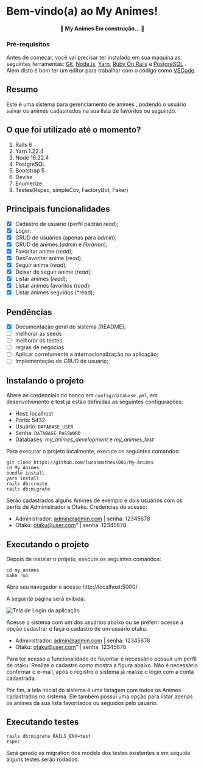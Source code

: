 # Bem-vindo(a) ao My Animes!

<h4 align="center"> 🚧 My Animes Em construção... 🚧 </h4>

### Pré-requisitos 

Antes de começar, você vai precisar ter instalado em sua máquina as seguintes ferramentas: [Git](https://git-scm.com), [Node.js](https://nodejs.org/en/), [Yarn](https://yarnpkg.com/), [Ruby On Rails](https://guides.rubyonrails.org/getting_started.html) e [PostgreSQL](https://www.postgresql.org/) . Além disto é bom ter um editor para trabalhar com o código como [VSCode](https://code.visualstudio.com/).

## Resumo

Este é uma sistema para gerenciamento de animes , podendo o usuário salvar os animes cadastrados na sua lista de favoritos ou seguindo.

## O que foi utilizado até o momento?

 1. Rails 6
 2. Yarn 1.22.4
 3. Node 16.22.4
 4. PostgreSQL
 5. Bootstrap 5
 6. Devise
 7. Enumerize
 8. Testes(Rspec, simpleCov, FactoryBot, Faker)
 
## Principais funcionalidades

 - [x] Cadastro de usuário (perfil padrão *read*);
 - [x] Login;
 - [x] CRUD de usuários (apenas para *admin*);
 - [x] CRUD de animes (*admin* e *librarian*);
 - [x] Favoritar anime (*read*);
 - [x] DesFavoritar anime (*read*);
 - [x] Seguir anime (*read*);
 - [x] Deixar de seguir anime (*read*);
 - [x] Listar animes (*read*);
 - [x] Listar animes favoritos (*read*);
 - [x] Listar animes seguidos (*read);

## Pendências

 - [x] Documentação geral do sistema (README);
 - [ ] melhorar as seeds
 - [ ] melhorar os testes
 - [ ] regras de negócios
 - [ ] Aplicar corretamente a internacionalização na aplicação;
 - [ ] Implementação do CRUD de usuário;

## Instalando o projeto

Altere as credenciais do banco em `config/database.yml`, em desenvolvimento e test já estão definidas as seguintes configurações:

 - Host: localhost
 - Porta: 5432
 - Usuário: `DATABASE_USER`
 - Senha: `DATABASE_PASSWORD`
 - Databases: *my_animes_development* e *my_animes_test*

Para executar o projeto localmente, execute os seguintes comandos:

    git clone https://github.com/lucasmatheus001/My-Animes
    cd My_Animes
    bundle install
    yarn install
    rails db:create
    rails db:migrate

Serão cadastrados alguns Animes de exemplo e dois usuários com os perfis de Administrador e Otaku. Credencias de acesso:

 - Administrador: admin@admin.com | senha: 12345678
 - Otaku: otaku@user.com" | senha: 12345678

## Executando o projeto
Depois de instalar o projeto, execute os seguintes comandos:

    cd my_animes
    make run

Abra seu navegador e acesse http://localhost:5000/

A seguinte página será exibida:

![Tela de Login da aplicação](https://i.imgur.com/Q4emWQf.png)

Acesse o sistema com um dos usuários abaixo ou se preferir acesse a opção cadastrar e faça o cadastro de um usuário otaku.
- Administrador: admin@admin.com | senha: 12345678
- Otaku: otaku@user.com" | senha: 12345678
 
 Para ter acesso a funcionalidade de favoritar é necessário possuir um perfil de otaku. Realize o cadastro como mostra a figura abaixo. Não é necessário confirmar o e-mail, após o registro o sistema já realize o login com a conta cadastrada.
 
Por fim, a tela inicial do sistema é uma listagem com todos os Animes cadastrados no sistema. Ele também possuí uma opção para listar apenas os animes da sua lista favoritados ou seguidos pelo usuário.



## Executando testes

    
    rails db:migrate RAILS_ENV=test
    rspec 
Será gerado as migration dos models dos testes existentes e em seguida alguns testes serão rodados.
    

